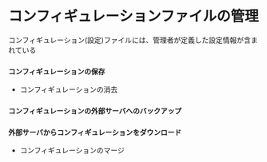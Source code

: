 # コンフィギュレーションファイルの管理
コンフィギュレーション(設定)ファイルには、管理者が定義した設定情報が含まれている

### `コンフィギュレーションの保存`

- コンフィギュレーションの消去

### `コンフィギュレーションの外部サーバへのバックアップ`

### `外部サーバからコンフィギュレーションをダウンロード`

- コンフィギュレーションのマージ
